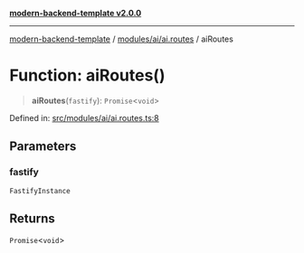 [**modern-backend-template v2.0.0**](../../../../README.md)

***

[modern-backend-template](../../../../modules.md) / [modules/ai/ai.routes](../README.md) / aiRoutes

# Function: aiRoutes()

> **aiRoutes**(`fastify`): `Promise`\<`void`\>

Defined in: [src/modules/ai/ai.routes.ts:8](https://github.com/maemreyo/saas-4cus-nodejs/blob/1a77de11cd6eaefe66c31c7f5de281673fc25ce5/src/modules/ai/ai.routes.ts#L8)

## Parameters

### fastify

`FastifyInstance`

## Returns

`Promise`\<`void`\>
